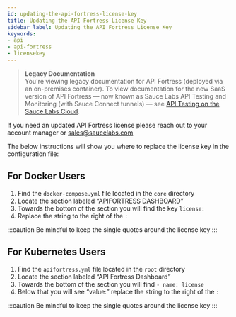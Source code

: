 ```yaml
---
id: updating-the-api-fortress-license-key
title: Updating the API Fortress License Key
sidebar_label: Updating the API Fortress License Key
keywords:
- api
- api-fortress
- licensekey
---
```


<head>
  <meta name="robots" content="noindex" />
</head>

> **Legacy Documentation**<br/>You're viewing legacy documentation for API Fortress (deployed via an on-premises container). To view documentation for the new SaaS version of API Fortress &#8212; now known as Sauce Labs API Testing and Monitoring (with Sauce Connect tunnels) &#8212; see [API Testing on the Sauce Labs Cloud](/api-testing/).

If you need an updated API Fortress license please reach out to your account manager or [sales@saucelabs.com](mailto:sales@saucelabs.com)

The below instructions will show you where to replace the license key in the configuration file:

## For Docker Users

1. Find the `docker-compose.yml` file located in the `core` directory
2. Locate the section labeled “APIFORTRESS DASHBOARD”
3. Towards the bottom of the section you will find the key `license:`
4. Replace the string to the right of the `:`

:::caution
Be mindful to keep the single quotes around the license key
:::

## For Kubernetes Users

1. Find the `apifortress.yml` file located in the `root` directory
2. Locate the section labeled “API Fortress Dashboard”
3. Towards the bottom of the section you will find `- name: license`
4. Below that you will see “value:” replace the string to the right of the `:`

:::caution
Be mindful to keep the single quotes around the license key
:::
